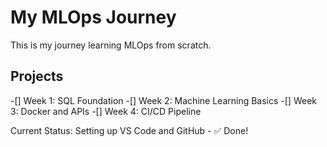 # My MLOps Journey

This is my journey learning MLOps from scratch.

## Projects

-[] Week 1: SQL Foundation
-[] Week 2: Machine Learning Basics
-[] Week 3: Docker and APIs
-[] Week 4: CI/CD Pipeline

Current Status: Setting up VS Code and GitHub - ✅ Done!